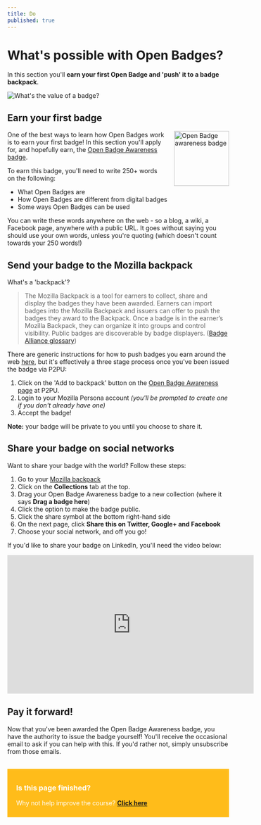 ```yaml
---
title: Do
published: true
---
```


# What's possible with Open Badges?

In this section you'll **earn your first Open Badge and 'push' it to a badge backpack**.

<img src="{{ site.baseurl }}/img/visual-thinkery/value-badge.png" alt="What's the value of a badge?"></a></p>


## Earn your first badge

<div style="float:right; padding-left:20px;"><a href="http://badges.p2pu.org/en/badge/view/765/"><img src="{{ site.baseurl }}/img/badge-awareness.png" width="125px" alt="Open Badge awareness badge"></a></div>

One of the best ways to learn how Open Badges work is to earn your first badge! In this section you'll apply for, and hopefully earn, the [Open Badge Awareness badge](http://badges.p2pu.org/en/badge/view/765/). 

To earn this badge, you'll need to write 250+ words on the following:

* What Open Badges are
* How Open Badges are different from digital badges
* Some ways Open Badges can be used

You can write these words anywhere on the web - so a blog, a wiki, a Facebook page, anywhere with a public URL. It goes without saying you should use your own words, unless you're quoting (which doesn't count towards your 250 words!)


## Send your badge to the Mozilla backpack

What's a 'backpack'?

<blockquote>The Mozilla Backpack is a tool for earners to collect, share and display the badges they have been awarded. Earners can import badges into the Mozilla Backpack and issuers can offer to push the badges they award to the Backpack. Once a badge is in the earner’s Mozilla Backpack, they can organize it into groups and control visibility. Public badges are discoverable by badge displayers. (<a href="https://www.badgealliance.org/glossary/#Mozilla_Backpack">Badge Alliance glossary</a>)</blockquote>

There are generic instructions for how to push badges you earn around the web [here](https://github.com/mozilla/openbadges-backpack/wiki/Share-your-Badges-with-the-Mozilla-Backpack), but it's effectively a three stage process once you've been issued the badge via P2PU:

1. Click on the 'Add to backpack' button on the [Open Badge Awareness page](http://badges.p2pu.org/en/badge/view/765/) at P2PU.
2. Login to your Mozilla Persona account *(you'll be prompted to create one if you don't already have one)*
3. Accept the badge! 

**Note:** your badge will be private to you until you choose to share it.

## Share your badge on social networks

Want to share your badge with the world? Follow these steps:

1. Go to your [Mozilla backpack](http://backpack.openbadges.org)
2. Click on the **Collections** tab at the top.
3. Drag your Open Badge Awareness badge to a new collection (where it says **Drag a badge here**)
4. Click the option to make the badge public.
5. Click the share symbol at the bottom right-hand side
6. On the next page, click **Share this on Twitter, Google+ and Facebook**
7. Choose your social network, and off you go!

If you'd like to share your badge on LinkedIn, you'll need the video below:

<iframe width="560" height="315" src="https://www.youtube-nocookie.com/embed/jo4Wdj5sRa4?rel=0" frameborder="0" allowfullscreen></iframe>

## Pay it forward!

Now that you've been awarded the Open Badge Awareness badge, you have the authority to issue the badge yourself!  You'll receive the occasional email to ask if you can help with this. If you'd rather not, simply unsubscribe from those emails.

<br />

<div style="background:#FFBC1A; padding:10px; padding-left:20px; color:white;">
<h3>Is this page finished?</h3>
<p>Why not help improve the course? <strong><a href="https://github.com/thinkoutloudclub/badge-course/wiki/Help-improve-the-Open-Badges-101-course">Click here</a></strong></p>
</div>